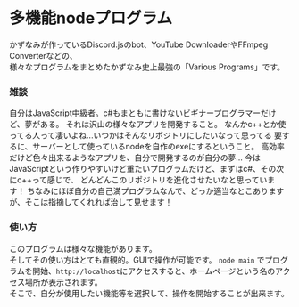 # 多機能nodeプログラム
かずなみが作っているDiscord.jsのbot、YouTube DownloaderやFFmpeg Converterなどの、  
様々なプログラムをまとめたかずなみ史上最強の「Various Programs」です。

### 雑談
自分はJavaScript中級者。c#もまともに書けないビギナープログラマーだけど、夢がある。
それは沢山の様々なアプリを開発すること。
なんかc++とか使ってる人って凄いよね...いつかはそんなリポジトリにしたいなって思ってる
要するに、サーバーとして使っているnodeを自作のexeにするということ。
高効率だけど色々出来るようなアプリを、自分で開発するのが自分の夢...
今はJavaScriptという作りやすいけど重たいプログラムだけど、まずはc#、その次にc++って感じで、
どんどんこのリポジトリを進化させたいなと思っています！
ちなみにほぼ自分の自己満プログラムなんで、どっか適当なとこありますが、そこは指摘してくれれば治して見せます！

### 使い方
このプログラムは様々な機能があります。  
そしてその使い方はとても直観的。GUIで操作が可能です。
`node main` でプログラムを開始、`http://localhost`にアクセスすると、ホームページという名のアクセス場所が表示されます。  
そこで、自分が使用したい機能等を選択して、操作を開始することが出来ます。